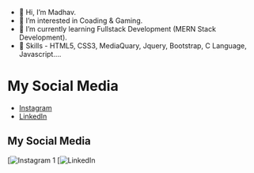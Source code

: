 - 👋 Hi, I’m Madhav.
- 👀 I’m interested in Coading & Gaming.
- 🌱 I’m currently learning Fullstack Development (MERN Stack Development).
- 🤖 Skills - HTML5, CSS3, MediaQuary, Jquery, Bootstrap, C Language, Javascript....
# My Social Media
* [Instagram](https://www.instagram.com/ig_madhavrathod?igsh=MWpwZXpyNHpvOG45)
* [LinkedIn](https://www.linkedin.com/in/madhav-rathod-520a19137?utm_source=share&utm_campaign=share_via&utm_content=profile&utm_medium=android_app)

## My Social Media

[![Instagram](https://www.instagram.com/ig_madhavrathod?igsh=MWpwZXpyNHpvOG45) 1 
[![LinkedIn](https://www.linkedin.com/in/madhav-rathod-520a19137?utm_source=share&utm_campaign=share_via&utm_content=profile&utm_medium=android_app)


<!---
madhav8452/madhav8452 is a ✨ special ✨ repository because its `README.md` (this file) appears on your GitHub profile.
You can click the Preview link to take a look at your changes.
--->
